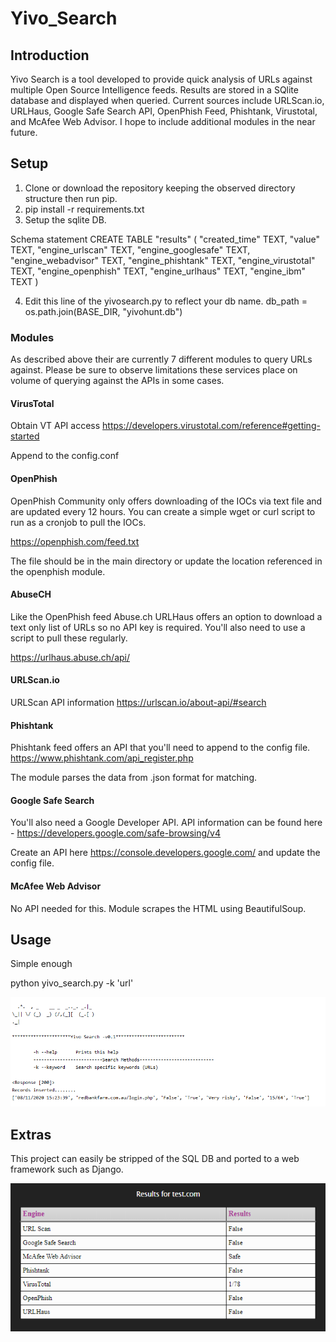 # Yivo_Search

## Introduction
Yivo Search is a tool developed to provide quick analysis of URLs against multiple Open Source Intelligence feeds. Results are stored in a SQlite database and displayed when queried. Current sources include URLScan.io, URLHaus, Google Safe Search API, OpenPhish Feed, Phishtank, Virustotal, and McAfee Web Advisor. I hope to include additional modules in the near future.

## Setup
1. Clone or download the repository keeping the observed directory structure then run pip.
2. pip install -r requirements.txt
3. Setup the sqlite DB. 

Schema statement
CREATE TABLE "results" (
	"created_time"	TEXT,
	"value"	TEXT,
	"engine_urlscan"	TEXT,
	"engine_googlesafe"	TEXT,
	"engine_webadvisor"	TEXT,
	"engine_phishtank"	TEXT,
	"engine_virustotal"	TEXT,
	"engine_openphish"	TEXT,
	"engine_urlhaus"	TEXT,
	"engine_ibm"		TEXT
)

4. Edit this line of the yivosearch.py to reflect your db name. db_path = os.path.join(BASE_DIR, "yivohunt.db")

### Modules
As described above their are currently 7 different modules to query URLs against. Please be sure to observe limitations these services place on volume of querying against the APIs in some cases.

#### VirusTotal
Obtain VT API access
https://developers.virustotal.com/reference#getting-started

Append to the config.conf

#### OpenPhish

OpenPhish Community only offers downloading of the IOCs via text file and are updated every 12 hours. You can create a simple wget or curl script to run as a cronjob to pull the IOCs.

https://openphish.com/feed.txt

The file should be in the main directory or update the location referenced in the openphish module.

#### AbuseCH

Like the OpenPhish feed Abuse.ch URLHaus offers an option to download a text only list of URLs so no API key is required.  You'll also need to use a script to pull these regularly.

https://urlhaus.abuse.ch/api/

#### URLScan.io

URLScan API information
https://urlscan.io/about-api/#search

#### Phishtank

Phishtank feed offers an API that you'll need to append to the config file.
https://www.phishtank.com/api_register.php

The module parses the data from .json format for matching.

#### Google Safe Search

You'll also need a Google Developer API. API information can be found here - https://developers.google.com/safe-browsing/v4

Create an API here https://console.developers.google.com/ and update the config file.

#### McAfee Web Advisor

No API needed for this. Module scrapes the HTML using BeautifulSoup. 

## Usage
Simple enough

python yivo_search.py -k 'url'

![Image of Usage](https://github.com/plushed/Yivo_Search/blob/master/usage.PNG)

## Extras
This project can easily be stripped of the SQL DB and ported to a web framework such as Django. 

![Image of Django](https://github.com/plushed/Yivo_Search/blob/master/django_screen.PNG)


